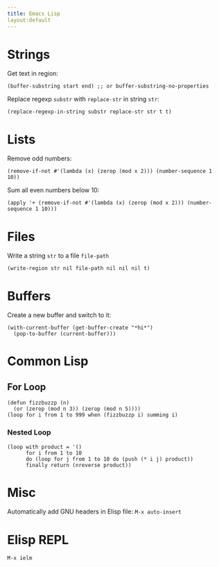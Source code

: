 ```yaml
---
title: Emacs Lisp
layout:default
---
```


# Strings

Get text in region:

```
(buffer-substring start end) ;; or buffer-substring-no-properties
```

Replace regexp `substr` with `replace-str` in string `str`:

```
(replace-regexp-in-string substr replace-str str t t)
```


# Lists

Remove odd numbers:

```
(remove-if-not #'(lambda (x) (zerop (mod x 2))) (number-sequence 1 10))
```

Sum all even numbers below 10:

```
(apply '+ (remove-if-not #'(lambda (x) (zerop (mod x 2))) (number-sequence 1 10)))
```


# Files

Write a string `str` to a file `file-path`

```
(write-region str nil file-path nil nil nil t)
```


# Buffers

Create a new buffer and switch to it:

```
(with-current-buffer (get-buffer-create "*hi*")
  (pop-to-buffer (current-buffer)))
```

# Common Lisp

## For Loop

```
(defun fizzbuzzp (n)
  (or (zerop (mod n 3)) (zerop (mod n 5))))
(loop for i from 1 to 999 when (fizzbuzzp i) summing i)
```

### Nested Loop

```
(loop with product = '()
      for i from 1 to 10
      do (loop for j from 1 to 10 do (push (* i j) product))
      finally return (nreverse product))
```



# Misc

Automatically add GNU headers in Elisp file: `M-x auto-insert`


# Elisp REPL

```
M-x ielm
```
